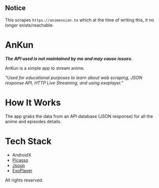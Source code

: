## Notice
This scrapes `https://animension.to` which at the time of writing this, it no longer exists/reachable.

# AnKun

***The API used is not maintained by me and may cause issues.***

AnKun is a simple app to stream anime.

*"Used for educational purposes to learn about web scraping, JSON response API, HTTP Live Streaming, and using exoplayer."*

# How It Works
The app grabs the data from an API database (JSON response) for all the anime and episodes details.

# Tech Stack
- AndroidX
- [Picasso](https://square.github.io/picasso/)
- [Jsoup](https://jsoup.org/)
- [ExoPlayer](https://exoplayer.dev/)

All rights reserved.
